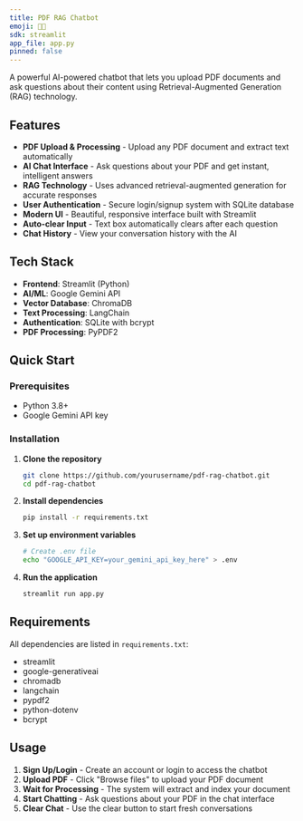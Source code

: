```yaml
---
title: PDF RAG Chatbot
emoji: 📄🤖
sdk: streamlit
app_file: app.py
pinned: false
---
```


A powerful AI-powered chatbot that lets you upload PDF documents and ask questions about their content using Retrieval-Augmented Generation (RAG) technology.

##  Features

-  **PDF Upload & Processing** - Upload any PDF document and extract text automatically
-  **AI Chat Interface** - Ask questions about your PDF and get instant, intelligent answers
-  **RAG Technology** - Uses advanced retrieval-augmented generation for accurate responses
-  **User Authentication** - Secure login/signup system with SQLite database
-  **Modern UI** - Beautiful, responsive interface built with Streamlit
-  **Auto-clear Input** - Text box automatically clears after each question
-  **Chat History** - View your conversation history with the AI

##  Tech Stack

- **Frontend**: Streamlit (Python)
- **AI/ML**: Google Gemini API
- **Vector Database**: ChromaDB
- **Text Processing**: LangChain
- **Authentication**: SQLite with bcrypt
- **PDF Processing**: PyPDF2

##  Quick Start

### Prerequisites
- Python 3.8+
- Google Gemini API key

### Installation

1. **Clone the repository**
   ```bash
   git clone https://github.com/yourusername/pdf-rag-chatbot.git
   cd pdf-rag-chatbot
   ```

2. **Install dependencies**
   ```bash
   pip install -r requirements.txt
   ```

3. **Set up environment variables**
   ```bash
   # Create .env file
   echo "GOOGLE_API_KEY=your_gemini_api_key_here" > .env
   ```

4. **Run the application**
   ```bash
   streamlit run app.py
   ```

##  Requirements

All dependencies are listed in `requirements.txt`:
- streamlit
- google-generativeai
- chromadb
- langchain
- pypdf2
- python-dotenv
- bcrypt

##  Usage

1. **Sign Up/Login** - Create an account or login to access the chatbot
2. **Upload PDF** - Click "Browse files" to upload your PDF document
3. **Wait for Processing** - The system will extract and index your document
4. **Start Chatting** - Ask questions about your PDF in the chat interface
5. **Clear Chat** - Use the clear button to start fresh conversations


